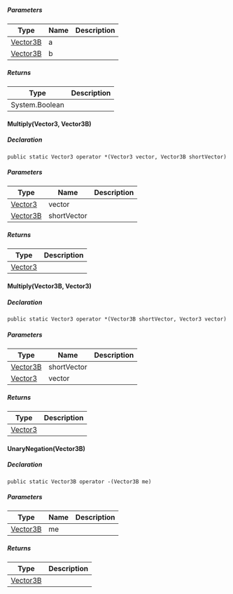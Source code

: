 
##### Parameters

| Type | Name | Description |
| --- | --- | --- |
| [Vector3B](https://keensoftwarehouse.github.io/SpaceEngineersModAPI/api/VRageMath.Vector3B.html) | a   |     |
| [Vector3B](https://keensoftwarehouse.github.io/SpaceEngineersModAPI/api/VRageMath.Vector3B.html) | b   |     |

##### Returns

| Type | Description |
| --- | --- |
| System.Boolean |     |

#### Multiply(Vector3, Vector3B)

##### Declaration

```
public static Vector3 operator *(Vector3 vector, Vector3B shortVector)
```

##### Parameters

| Type | Name | Description |
| --- | --- | --- |
| [Vector3](https://keensoftwarehouse.github.io/SpaceEngineersModAPI/api/VRageMath.Vector3.html) | vector |     |
| [Vector3B](https://keensoftwarehouse.github.io/SpaceEngineersModAPI/api/VRageMath.Vector3B.html) | shortVector |     |

##### Returns

| Type | Description |
| --- | --- |
| [Vector3](https://keensoftwarehouse.github.io/SpaceEngineersModAPI/api/VRageMath.Vector3.html) |     |

#### Multiply(Vector3B, Vector3)

##### Declaration

```
public static Vector3 operator *(Vector3B shortVector, Vector3 vector)
```

##### Parameters

| Type | Name | Description |
| --- | --- | --- |
| [Vector3B](https://keensoftwarehouse.github.io/SpaceEngineersModAPI/api/VRageMath.Vector3B.html) | shortVector |     |
| [Vector3](https://keensoftwarehouse.github.io/SpaceEngineersModAPI/api/VRageMath.Vector3.html) | vector |     |

##### Returns

| Type | Description |
| --- | --- |
| [Vector3](https://keensoftwarehouse.github.io/SpaceEngineersModAPI/api/VRageMath.Vector3.html) |     |

#### UnaryNegation(Vector3B)

##### Declaration

```
public static Vector3B operator -(Vector3B me)
```

##### Parameters

| Type | Name | Description |
| --- | --- | --- |
| [Vector3B](https://keensoftwarehouse.github.io/SpaceEngineersModAPI/api/VRageMath.Vector3B.html) | me  |     |

##### Returns

| Type | Description |
| --- | --- |
| [Vector3B](https://keensoftwarehouse.github.io/SpaceEngineersModAPI/api/VRageMath.Vector3B.html) |     |